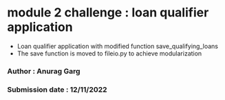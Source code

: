 # module 2 challenge : loan qualifier application
- Loan qualifier application with modified function save_qualifying_loans
- The save function is moved to fileio.py to achieve modularization
### Author : Anurag Garg
### Submission date : 12/11/2022
